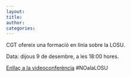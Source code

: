 ```yaml
---
layout: 
title: 
author: 
categories: 
---
```


CGT ofereix una formació en línia sobre la LOSU.

Data: dijous 9 de desembre, a les 18:00 hores.

[Enllaç a la videoconferència](https://cutt.ly/noalalosu) #NOalaLOSU
